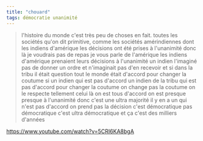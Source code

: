 ```yaml
---
title: "chouard"
tags: démocratie unanimité
---
```


> l'histoire du monde c'est très peu de choses en fait. toutes les sociétés qu'on dit primitive, comme les sociétés amérindiennes dont les indiens d'amérique les décisions ont été prises à l'unanimité donc là je voudrais pas de repas je vous parle de l'amérique les indiens d'amérique prenaient leurs décisions à l'unanimité un indien l'imaginé pas de donner un ordre et n'imaginait pas d'en recevoir et si dans la tribu il était question tout le monde était d'accord pour changer la coutume si un indien qui est pas d'accord un indien de la tribu qui est pas d'accord pour changer la coutume on change pas la coutume on le respecte tellement celui là on est tous d'accord on est presque presque à l'unanimité donc c'est une ultra majorité il y en a un qui n'est pas d'accord on prend pas la décision c'est démocratique pas démocratique c'est ultra démocratique et ça c'est des milliers d'années

https://www.youtube.com/watch?v=5CRI6KA8bgA
